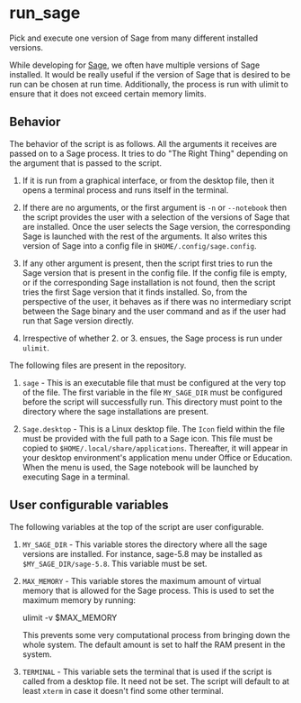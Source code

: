 run_sage
========

Pick and execute one version of Sage from many different installed versions.

While developing for [Sage](http://sagemath.org), we often have multiple
versions of Sage installed. It would be really useful if the version of
Sage that is desired to be run can be chosen at run time. Additionally, the
process is run with ulimit to ensure that it does not exceed certain memory
limits.

Behavior
--------

The behavior of the script is as follows. All the arguments it receives are
passed on to a Sage process. It tries to do "The Right Thing" depending on
the argument that is passed to the script.

1. If it is run from a graphical interface, or from the desktop file, then
   it opens a terminal process and runs itself in the terminal.

2. If there are no arguments, or the first argument is `-n` or `--notebook`
   then the script provides the user with a selection of the versions of
   Sage that are installed. Once the user selects the Sage version, the
   corresponding Sage is launched with the rest of the arguments. It also
   writes this version of Sage into a config file in
   `$HOME/.config/sage.config`.

3. If any other argument is present, then the script first tries to run the
   Sage version that is present in the config file. If the config file is
   empty, or if the corresponding Sage installation is not found, then the
   script tries the first Sage version that it finds installed. So, from
   the perspective of the user, it behaves as if there was no intermediary
   script between the Sage binary and the user command and as if the user
   had run that Sage version directly.

4. Irrespective of whether 2. or 3. ensues, the Sage process is run under
   `ulimit`.

The following files are present in the repository.

1. `sage` - This is an executable file that must be configured at the
   very top of the file. The first variable in the file `MY_SAGE_DIR`
   must be configured before the script will successfully run. This
   directory must point to the directory where the sage installations
   are present.

2. `Sage.desktop` - This is a Linux desktop file. The `Icon` field
   within the file must be provided with the full path to a Sage icon.
   This file must be copied to `$HOME/.local/share/applications`.
   Thereafter, it will appear in your desktop environment's application
   menu under Office or Education. When the menu is used, the Sage
   notebook will be launched by executing Sage in a terminal.

User configurable variables
---------------------------

The following variables at the top of the script are user configurable.

1. `MY_SAGE_DIR` - This variable stores the directory where all the sage
   versions are installed. For instance, sage-5.8 may be installed as
   `$MY_SAGE_DIR/sage-5.8`. This variable must be set.

2. `MAX_MEMORY` - This variable stores the maximum amount of virtual memory
   that is allowed for the Sage process. This is used to set the maximum
   memory by running:

    ulimit -v $MAX_MEMORY

   This prevents some very computational process from bringing down the
   whole system. The default amount is set to half the RAM present in the
   system.

3. `TERMINAL` - This variable sets the terminal that is used if the script
   is called from a desktop file. It need not be set. The script will
   default to at least `xterm` in case it doesn't find some other terminal.

